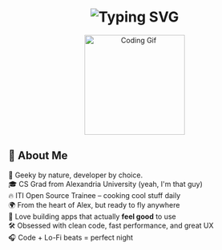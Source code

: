 
<h1 align="center">
  <img src="https://readme-typing-svg.herokuapp.com?font=Fira+Code&size=30&pause=1000&center=true&vCenter=true&width=800&lines=Hey+there!+I'm+Karim+Mustafa+%E2%9D%A4%EF%B8%8F;Full+Stack+Developer+%F0%9F%94%A5;Open+Source+Contributor+%F0%9F%A7%91%E2%80%8D%F0%9F%92%BB;Tech+Lover+%E2%9C%A8" alt="Typing SVG" />
</h1>

<div align="center">
  <img src="https://media.giphy.com/media/QssGEmpkyEOhBCb7e1/giphy.gif" width="200" alt="Coding Gif" />
</div>

## 👾 About Me

🧠 Geeky by nature, developer by choice.  
🎓 CS Grad from Alexandria University (yeah, I'm that guy)  
🔥 ITI Open Source Trainee – cooking cool stuff daily  
🌍 From the heart of Alex, but ready to fly anywhere  
🎯 Love building apps that actually **feel good** to use  
🛠️ Obsessed with clean code, fast performance, and great UX  
🎧 Code + Lo-Fi beats = perfect night

